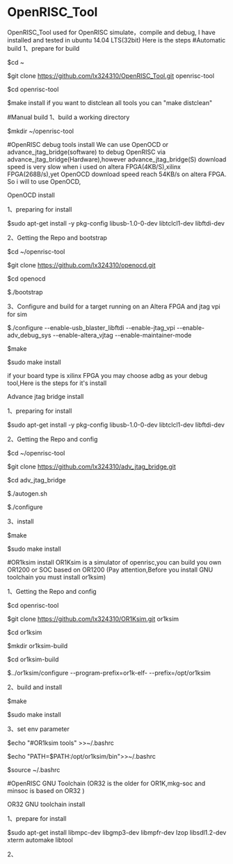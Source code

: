 # OpenRISC_Tool 
OpenRISC_Tool used for OpenRISC simulate，compile and debug, I have installed and tested in ubuntu 14.04 LTS(32bit) 
Here is the steps 
#Automatic build
1、prepare for build
  
  $cd ~
  
  $git clone https://github.com/lx324310/OpenRISC_Tool.git openrisc-tool
  
  $cd openrisc-tool
  
  $make install
if you want to distclean all tools you can "make distclean"
  
#Manual build
1、build a working directory
  
  $mkdir ~/openrisc-tool
  
#OpenRISC debug tools install
We can use OpenOCD or advance_jtag_bridge(software) to debug OpenRISC via advance_jtag_bridge(Hardware),however advance_jtag_bridge(S) download speed is very slow when i used on altera FPGA(4KB/S),xilinx FPGA(268B/s),yet OpenOCD download speed reach 54KB/s on altera FPGA. So i will to use OpenOCD,

OpenOCD install

1、preparing for install
  
  $sudo apt-get install -y pkg-config libusb-1.0-0-dev libtclcl1-dev libftdi-dev
  
2、Getting the Repo and bootstrap
  
  $cd ~/openrisc-tool
  
  $git clone https://github.com/lx324310/openocd.git
  
  $cd openocd
  
  $./bootstrap

3、Configure and build for a target running on an Altera FPGA and jtag vpi for sim
  
  $./configure --enable-usb_blaster_libftdi --enable-jtag_vpi --enable-adv_debug_sys --enable-altera_vjtag  --enable-maintainer-mode

  $make 
  
  $sudo make install

if your board type is xilinx FPGA you may choose adbg as your debug tool,Here is the steps for it's install

Advance jtag bridge install

1、preparing for install

  $sudo apt-get install -y pkg-config libusb-1.0-0-dev libtclcl1-dev libftdi-dev

2、Getting the Repo and config

  $cd ~/openrisc-tool

$git clone https://github.com/lx324310/adv_jtag_bridge.git

  $cd adv_jtag_bridge

  $./autogen.sh

  $./configure

3、install

  $make

  $sudo make install

#OR1ksim install
OR1Ksim is a simulator of openrisc,you can build you own OR1200 or SOC based on OR1200
(Pay attention,Before you install GNU toolchain you must install or1ksim)
  
1、Getting the Repo and config

  $cd openrisc-tool
  
  $git clone https://github.com/lx324310/OR1Ksim.git or1ksim
  
  $cd or1ksim
  
  $mkdir or1ksim-build
  
  $cd or1ksim-build
  
  $../or1ksim/configure --program-prefix=or1k-elf- --prefix=/opt/or1ksim
  
2、build and install

  $make
  
  $sudo make install

3、set env parameter
  
  $echo "#OR1ksim tools" >>~/.bashrc
  
  $echo "PATH=\$PATH:/opt/or1ksim/bin">>~/.bashrc
  
  $source ~/.bashrc
  
#OpenRISC GNU Toolchain
(OR32 is the older for OR1K,mkg-soc and minsoc is based on OR32 )

OR32 GNU toolchain install

1、prepare for install 

  $sudo apt-get install libmpc-dev libgmp3-dev libmpfr-dev lzop libsdl1.2-dev xterm automake libtool
  
2、




  
